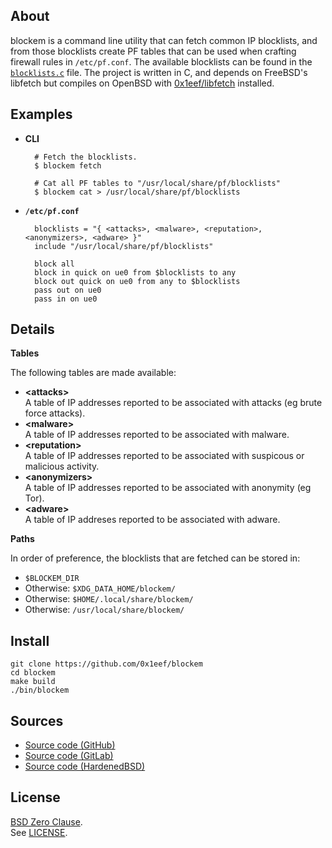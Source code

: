 ## About

blockem is a command line utility that can fetch common IP
blocklists, and from those blocklists create PF tables that can
be used when crafting firewall rules in `/etc/pf.conf`.
The available blocklists can be found in the
[`blocklists.c`](/src/blocklists.c)
file. The project is written in C, and depends on
FreeBSD's libfetch but compiles on OpenBSD with
[0x1eef/libfetch](https://github.com/0x1eef/libfetch)
installed.

## Examples

* **CLI**

        # Fetch the blocklists.
        $ blockem fetch

        # Cat all PF tables to "/usr/local/share/pf/blocklists"
        $ blockem cat > /usr/local/share/pf/blocklists

* **`/etc/pf.conf`**

        blocklists = "{ <attacks>, <malware>, <reputation>, <anonymizers>, <adware> }"
        include "/usr/local/share/pf/blocklists"

        block all
        block in quick on ue0 from $blocklists to any
        block out quick on ue0 from any to $blocklists
        pass out on ue0
        pass in on ue0

## Details

**Tables**

The following tables are made available:

* __&lt;attacks&gt;__ <br>
  A table of IP addresses reported to be associated with attacks (eg brute force attacks).
* __&lt;malware&gt;__ <br>
  A table of IP addresses reported to be associated with malware.
* __&lt;reputation&gt;__ <br>
  A table of IP addresses reported to be associated with suspicous or malicious activity.
* __&lt;anonymizers&gt;__ <br>
  A table of IP addresses reported to be associated with anonymity (eg Tor).
* __&lt;adware&gt;__ <br>
  A table of IP addreses reported to be associated with adware.

**Paths**

In order of preference, the blocklists that are fetched can be stored in:

* `$BLOCKEM_DIR`
* Otherwise: `$XDG_DATA_HOME/blockem/`
* Otherwise: `$HOME/.local/share/blockem/`
* Otherwise: `/usr/local/share/blockem/`

## Install

    git clone https://github.com/0x1eef/blockem
    cd blockem
    make build
    ./bin/blockem

## Sources

* [Source code (GitHub)](https://github.com/0x1eef/blockem#readme)
* [Source code (GitLab)](https://gitlab.com/0x1eef/blockem#about)
* [Source code (HardenedBSD)](https://git.hardenedbsd.org/0x1eef/blockem#about)

## License

[BSD Zero Clause](https://choosealicense.com/licenses/0bsd/).
<br>
See [LICENSE](./LICENSE).
